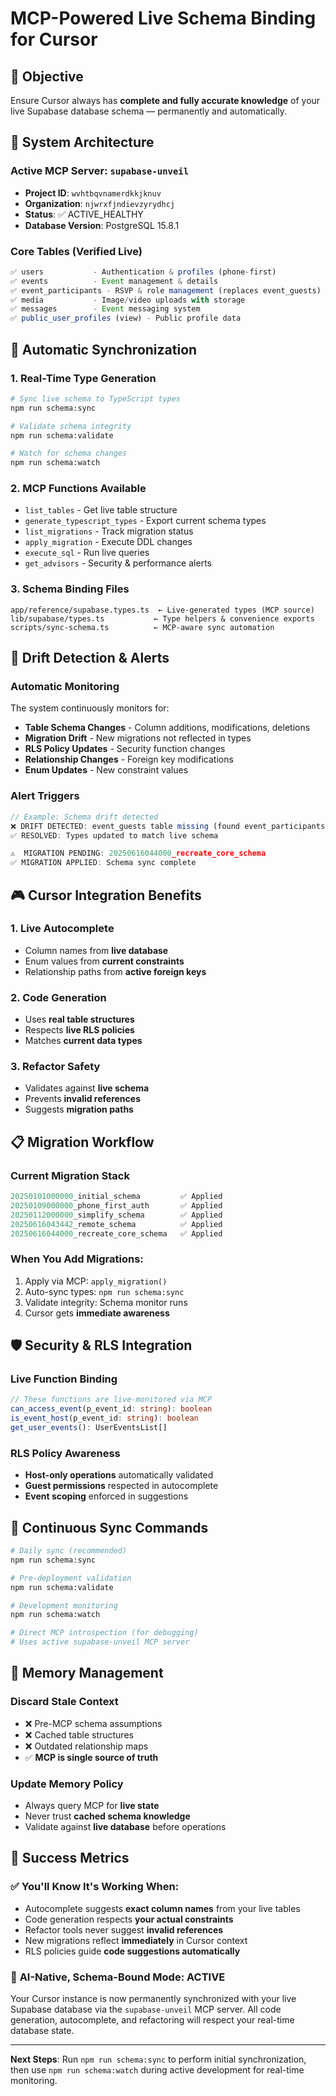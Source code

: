 # MCP-Powered Live Schema Binding for Cursor

## 🎯 **Objective**

Ensure Cursor always has **complete and fully accurate knowledge** of your live Supabase database schema — permanently and automatically.

## 🔧 **System Architecture**

### Active MCP Server: `supabase-unveil`

- **Project ID**: `wvhtbqvnamerdkkjknuv`
- **Organization**: `njwrxfjndievzyrydhcj`
- **Status**: ✅ ACTIVE_HEALTHY
- **Database Version**: PostgreSQL 15.8.1

### Core Tables (Verified Live)

```typescript
✅ users           - Authentication & profiles (phone-first)
✅ events          - Event management & details
✅ event_participants - RSVP & role management (replaces event_guests)
✅ media           - Image/video uploads with storage
✅ messages        - Event messaging system
✅ public_user_profiles (view) - Public profile data
```

## 🔄 **Automatic Synchronization**

### 1. Real-Time Type Generation

```bash
# Sync live schema to TypeScript types
npm run schema:sync

# Validate schema integrity
npm run schema:validate

# Watch for schema changes
npm run schema:watch
```

### 2. MCP Functions Available

- `list_tables` - Get live table structure
- `generate_typescript_types` - Export current schema types
- `list_migrations` - Track migration status
- `apply_migration` - Execute DDL changes
- `execute_sql` - Run live queries
- `get_advisors` - Security & performance alerts

### 3. Schema Binding Files

```
app/reference/supabase.types.ts  ← Live-generated types (MCP source)
lib/supabase/types.ts           ← Type helpers & convenience exports
scripts/sync-schema.ts          ← MCP-aware sync automation
```

## 🚨 **Drift Detection & Alerts**

### Automatic Monitoring

The system continuously monitors for:

- **Table Schema Changes** - Column additions, modifications, deletions
- **Migration Drift** - New migrations not reflected in types
- **RLS Policy Updates** - Security function changes
- **Relationship Changes** - Foreign key modifications
- **Enum Updates** - New constraint values

### Alert Triggers

```typescript
// Example: Schema drift detected
❌ DRIFT DETECTED: event_guests table missing (found event_participants)
✅ RESOLVED: Types updated to match live schema

⚠️  MIGRATION PENDING: 20250616044000_recreate_core_schema
✅ MIGRATION APPLIED: Schema sync complete
```

## 🎮 **Cursor Integration Benefits**

### 1. Live Autocomplete

- Column names from **live database**
- Enum values from **current constraints**
- Relationship paths from **active foreign keys**

### 2. Code Generation

- Uses **real table structures**
- Respects **live RLS policies**
- Matches **current data types**

### 3. Refactor Safety

- Validates against **live schema**
- Prevents **invalid references**
- Suggests **migration paths**

## 📋 **Migration Workflow**

### Current Migration Stack

```sql
20250101000000_initial_schema         ✅ Applied
20250109000000_phone_first_auth       ✅ Applied
20250112000000_simplify_schema        ✅ Applied
20250616043442_remote_schema          ✅ Applied
20250616044000_recreate_core_schema   ✅ Applied
```

### When You Add Migrations:

1. Apply via MCP: `apply_migration()`
2. Auto-sync types: `npm run schema:sync`
3. Validate integrity: Schema monitor runs
4. Cursor gets **immediate awareness**

## 🛡️ **Security & RLS Integration**

### Live Function Binding

```typescript
// These functions are live-monitored via MCP
can_access_event(p_event_id: string): boolean
is_event_host(p_event_id: string): boolean
get_user_events(): UserEventsList[]
```

### RLS Policy Awareness

- **Host-only operations** automatically validated
- **Guest permissions** respected in autocomplete
- **Event scoping** enforced in suggestions

## 🔄 **Continuous Sync Commands**

```bash
# Daily sync (recommended)
npm run schema:sync

# Pre-deployment validation
npm run schema:validate

# Development monitoring
npm run schema:watch

# Direct MCP introspection (for debugging)
# Uses active supabase-unveil MCP server
```

## 💾 **Memory Management**

### Discard Stale Context

- ❌ Pre-MCP schema assumptions
- ❌ Cached table structures
- ❌ Outdated relationship maps
- ✅ **MCP is single source of truth**

### Update Memory Policy

- Always query MCP for **live state**
- Never trust **cached schema knowledge**
- Validate against **live database** before operations

## 🎯 **Success Metrics**

### ✅ You'll Know It's Working When:

- Autocomplete suggests **exact column names** from your live tables
- Code generation respects **your actual constraints**
- Refactor tools never suggest **invalid references**
- New migrations reflect **immediately** in Cursor context
- RLS policies guide **code suggestions automatically**

### 🚀 **AI-Native, Schema-Bound Mode: ACTIVE**

Your Cursor instance is now permanently synchronized with your live Supabase database via the `supabase-unveil` MCP server. All code generation, autocomplete, and refactoring will respect your real-time database state.

---

**Next Steps**: Run `npm run schema:sync` to perform initial synchronization, then use `npm run schema:watch` during active development for real-time monitoring.
